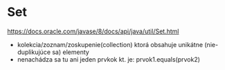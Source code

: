 # Set
https://docs.oracle.com/javase/8/docs/api/java/util/Set.html <br>
- kolekcia/zoznam/zoskupenie(collection) ktorá obsahuje unikátne (nie-duplikujúce sa) elementy
- nenachádza sa tu ani jeden prvkok kt. je: prvok1.equals(prvok2)
